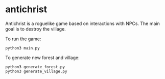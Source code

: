 # antichrist
Antichrist is a roguelike game based on interactions with NPCs. The main goal is to destroy the village.

To run the game:
```
python3 main.py
```

To generate new forest and village:
```
python3 generate_forest.py
python3 generate_village.py
```
